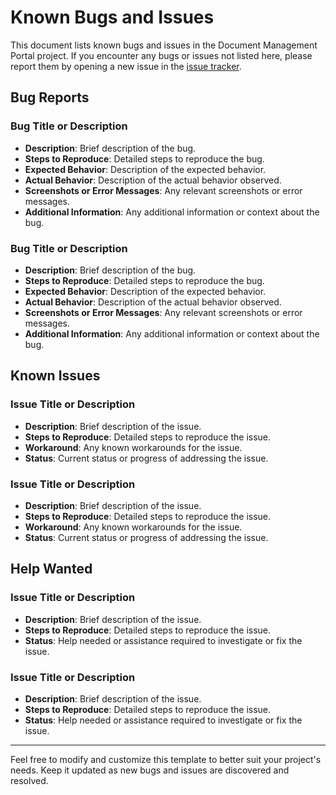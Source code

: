 # Known Bugs and Issues

This document lists known bugs and issues in the Document Management Portal project. If you encounter any bugs or issues not listed here, please report them by opening a new issue in the [issue tracker](https://github.com/Theternos/Document-management-portal/issues).

## Bug Reports

### Bug Title or Description

- **Description**: Brief description of the bug.
- **Steps to Reproduce**: Detailed steps to reproduce the bug.
- **Expected Behavior**: Description of the expected behavior.
- **Actual Behavior**: Description of the actual behavior observed.
- **Screenshots or Error Messages**: Any relevant screenshots or error messages.
- **Additional Information**: Any additional information or context about the bug.

### Bug Title or Description

- **Description**: Brief description of the bug.
- **Steps to Reproduce**: Detailed steps to reproduce the bug.
- **Expected Behavior**: Description of the expected behavior.
- **Actual Behavior**: Description of the actual behavior observed.
- **Screenshots or Error Messages**: Any relevant screenshots or error messages.
- **Additional Information**: Any additional information or context about the bug.

## Known Issues

### Issue Title or Description

- **Description**: Brief description of the issue.
- **Steps to Reproduce**: Detailed steps to reproduce the issue.
- **Workaround**: Any known workarounds for the issue.
- **Status**: Current status or progress of addressing the issue.

### Issue Title or Description

- **Description**: Brief description of the issue.
- **Steps to Reproduce**: Detailed steps to reproduce the issue.
- **Workaround**: Any known workarounds for the issue.
- **Status**: Current status or progress of addressing the issue.

## Help Wanted

### Issue Title or Description

- **Description**: Brief description of the issue.
- **Steps to Reproduce**: Detailed steps to reproduce the issue.
- **Status**: Help needed or assistance required to investigate or fix the issue.

### Issue Title or Description

- **Description**: Brief description of the issue.
- **Steps to Reproduce**: Detailed steps to reproduce the issue.
- **Status**: Help needed or assistance required to investigate or fix the issue.

---

Feel free to modify and customize this template to better suit your project's needs. Keep it updated as new bugs and issues are discovered and resolved.